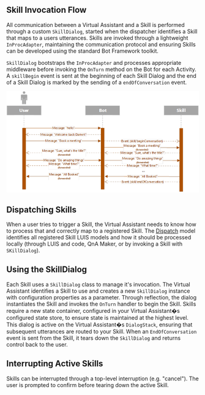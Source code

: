 ## Skill Invocation Flow

All communication between a Virtual Assistant and a Skill is performed through a custom `SkillDialog`, started when the dispatcher identifies a Skill that maps to a users utterances. Skills are invoked through a lightweight `InProcAdapter`, maintaining the communication protocol and ensuring Skills can be developed using the standard Bot Framework toolkit.

`SkillDialog` bootstraps the `InProcAdapter` and processes appropriate middleware before invoking the `OnTurn` method on the Bot for each Activity. A `skillBegin` event is sent at the beginning of each Skill Dialog and the end of a Skill Dialog is marked by the sending of a `endOfConversation` event.

![Skill Invocation Flow](../../media/virtualassistant-SkillFlow.png)

## Dispatching Skills
When a user tries to trigger a Skill, the Virtual Assistant needs to know how to process that and correctly map to a registered Skill.
The [Dispatch](https://docs.microsoft.com/en-us/azure/bot-service/bot-builder-tutorial-dispatch?view=azure-bot-service-4.0) model identifies all registered Skill LUIS models and how it should be processed locally (through LUIS and code, QnA Maker, or by invoking a Skill with `SKillDialog`).

## Using the SkillDialog
Each Skill uses a `SkillDialog` class to manage it's invocation.
The Virtual Assistant identifies a Skill to use and creates a new `SkillDialog` instance with configuration properties as a parameter. 
Through reflection, the dialog instantiates the Skill and invokes the `OnTurn` handler to begin the Skill. 
Skills require a new state container, configured in your Virtual Assistant�s configured state store, to ensure state is maintained at the highest level. 
This dialog is active on the Virtual Assistant�s `DialogStack`, ensuring that subsequent utterances are routed to your Skill. 
When an `EndOfConversation` event is sent from the Skill, it tears down the `SkillDialog` and returns control back to the user.

## Interrupting Active Skills
Skills can be interrupted through a top-level interruption (e.g. "cancel"). The user is prompted to confirm before tearing down the active Skill.